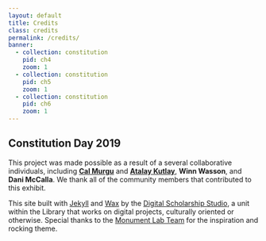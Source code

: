 ```yaml
---
layout: default
title: Credits
class: credits
permalink: /credits/
banner:
  - collection: constitution
    pid: ch4
    zoom: 1
  - collection: constitution
    pid: ch5
    zoom: 1
  - collection: constitution
    pid: ch6
    zoom: 1
---
```


## Constitution Day 2019
This project was made possible as a result of a several collaborative individuals, including [**Cal Murgu**](https:://calmurgu.com) and [**Atalay Kutlay**](http://atalaykutlay.com), **Winn Wasson**, and **Dani McCalla**. We thank all of the community members that contributed to this exhibit.


This site built with [Jekyll](https://jekyllrb.com/) and [Wax](https://minicomp.github.io/wiki/#/wax/?id=top) by the [Digital Scholarship Studio](https://dss.ncf.edu/main), a unit within the Library that works on digital projects, culturally oriented or otherwise. Special thanks to the [Monument Lab Team](https://monumentlab.com/) for the inspiration and rocking theme.
